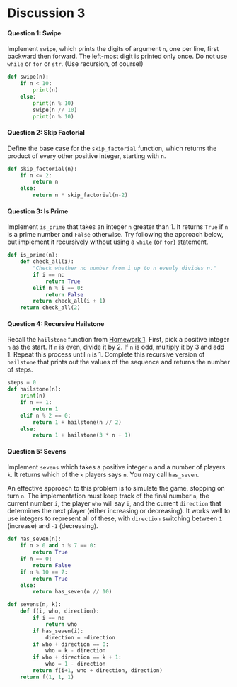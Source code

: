 # Discussion 3

#### Question 1: Swipe

Implement `swipe`, which prints the digits of argument `n`, one per line, first backward then forward. The left-most digit is printed only once. Do not use `while` or `for` or `str`. (Use recursion, of course!)

```python
def swipe(n):
    if n < 10:
        print(n)
    else:
        print(n % 10)
        swipe(n // 10)
        print(n % 10)
```

#### Question 2: Skip Factorial

Define the base case for the `skip_factorial` function, which returns the product of every other positive integer, starting with `n`.

```python
def skip_factorial(n):
	if n <= 2:
        return n
    else:
        return n * skip_factorial(n-2)
```

#### Question 3: Is Prime

Implement `is_prime` that takes an integer `n` greater than 1. It returns `True` if `n` is a prime number and `False` otherwise. Try following the approach below, but implement it recursively without using a `while` (or `for`) statement.

```python
def is_prime(n):
    def check_all(i):
        "Check whether no number from i up to n evenly divides n."
        if i == n: 
            return True
        elif n % i == 0:
            return False
        return check_all(i + 1)
    return check_all(2)
```

#### Question 4: Recursive Hailstone

Recall the `hailstone` function from [Homework 1](https://cs61a.org/hw/hw01/). First, pick a positive integer `n` as the start. If `n` is even, divide it by 2. If `n` is odd, multiply it by 3 and add 1. Repeat this process until `n` is 1. Complete this recursive version of `hailstone` that prints out the values of the sequence and returns the number of steps.

```python
steps = 0
def hailstone(n):
    print(n)
    if n == 1:
        return 1
    elif n % 2 == 0:
        return 1 + hailstone(n // 2)
    else:
        return 1 + hailstone(3 * n + 1)
```

#### Question 5: Sevens

Implement `sevens` which takes a positive integer `n` and a number of players `k`. It returns which of the `k` players says `n`. You may call `has_seven`.

An effective approach to this problem is to simulate the game, stopping on turn `n`. The implementation must keep track of the final number `n`, the current number `i`, the player `who` will say `i`, and the current `direction` that determines the next player (either increasing or decreasing). It works well to use integers to represent all of these, with `direction` switching between `1` (increase) and `-1` (decreasing).

```python
def has_seven(n):
    if n > 0 and n % 7 == 0:
        return True
    if n == 0:
        return False
    if n % 10 == 7:
        return True
    else:
    	return has_seven(n // 10)

def sevens(n, k):
    def f(i, who, direction):
        if i == n:
            return who
        if has_seven(i):
            direction = -direction
        if who + direction == 0:
            who = k - direction
        if who + direction == k + 1:
            who = 1 - direction
        return f(i+1, who + direction, direction)
    return f(1, 1, 1)
```

